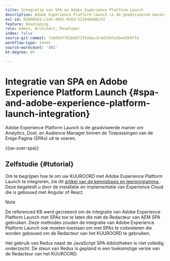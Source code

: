 ```yaml
---
title: Integratie van SPA en Adobe Experience Platform Launch
description: Adobe Experience Platform Launch is de geadviseerde manier om Analytics, Doel, en Audience Manager binnen SPAs uit te voeren.
exl-id: 95008563-c1e5-4685-9c6d-5226d4a66c53
feature: Developing
role: Admin, Architect, Developer
index: false
source-git-commit: 7a9d947761b0473f5ddac3c4d19dfe5bed5b97fe
workflow-type: tm+mt
source-wordcount: '161'
ht-degree: 0%

---
```



# Integratie van SPA en Adobe Experience Platform Launch {#spa-and-adobe-experience-platform-launch-integration}

Adobe Experience Platform Launch is de geadviseerde manier om Analytics, Doel, en Audience Manager binnen de Toepassingen van de Enige Pagina (SPAs) uit te voeren.

{{ue-over-spa}}

## Zelfstudie {#tutorial}

Om te begrijpen hoe te om uw KUUROORD met Adobe Experience Platform Launch te integreren, zie dit [&#x200B; artikel van de kennisbasis en leerprogramma &#x200B;](https://experienceleague.adobe.com/docs/experience-manager-learn/sites/spa-editor/spa-editor-framework-feature-video-use.html?lang=nl-NL). Deze begeleidt u door de installatie en implementatie van Experience Cloud die is gebouwd met Angular of React.

>[!NOTE]
>
>De referenced KB werd gecreeerd om de integratie van Adobe Experience Platform Launch met SPAs toe te laten die niet de Redacteur van AEM SPA gebruiken. Deze methodes zouden de integratie van Adobe Experience Platform Launch ook moeten toestaan om met SPAs te coëxisteren die worden gebouwd om de Redacteur van het KUUROORD te gebruiken.
>
>Het gebruik van Redux naast de JavaScript SPA-bibliotheken is niet volledig onderzocht. De steun van Redux is gepland in een toekomstige versie van de Redacteur van het KUUROORD.
